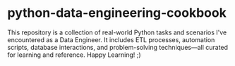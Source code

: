 # python-data-engineering-cookbook
 This repository is a collection of real-world Python tasks and scenarios I've encountered as a Data Engineer. It includes ETL processes, automation scripts, database interactions, and problem-solving techniques—all curated for learning and reference. 
Happy Learning! ;)
